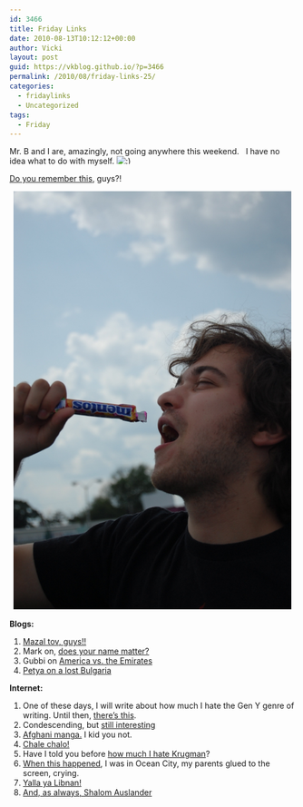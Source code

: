 ```yaml
---
id: 3466
title: Friday Links
date: 2010-08-13T10:12:12+00:00
author: Vicki
layout: post
guid: https://vkblog.github.io/?p=3466
permalink: /2010/08/friday-links-25/
categories:
  - fridaylinks
  - Uncategorized
tags:
  - Friday
---
```

Mr. B and I are, amazingly, not going anywhere this weekend.   I have no idea what to do with myself. <img src="https://vkblog.github.io/wp-includes/images/smilies/simple-smile.png" alt=":)" class="wp-smiley" style="height: 1em; max-height: 1em;" />

<p style="text-align: left;">
  <a href="http://www.youtube.com/watch?v=u4hlzRNu3uE">Do you remember this</a>, guys?!
</p>

<p style="text-align: center;">
  <a href="https://raw.githubusercontent.com/vkblog/vkblog.github.io/master/public/img/2010/08/DSC_0659.jpg"><img class="aligncenter size-full wp-image-3467" title="DSC_0659" src="https://raw.githubusercontent.com/vkblog/vkblog.github.io/master/public/img/2010/08/DSC_0659.jpg" alt="" width="490" height="737" /></a>
</p>

**Blogs:**

  1. [Mazal tov, guys!!](http://www.rubinary.com/2010/08/09/aarons-birth/)
  2. Mark on, [does your name matter?](http://meh2meh.wordpress.com/2010/08/10/my-name-your-name-does-it-matter/)
  3. Gubbi on [America vs. the Emirates](http://gubbiofarabia.tumblr.com/post/942191444/girls-just-like-me)
  4. [Petya on a lost Bulgaria](http://www.howtomarryabulgarian.com/2010/08/lost-bulgaria.html)

**Internet:**

  1. One of these days, I will write about how much I hate the Gen Y genre of writing. Until then, [there&#8217;s this](http://blogs.hbr.org/hbr/mcafee/2010/07/millennials-wont-change-work-w.html).
  2. Condescending, but [still interesting](http://www.tabletmag.com/life-and-religion/41911/the-suburb-not-taken/?utm_source=Tablet+Magazine+List&utm_campaign=1e8dfedee9-8_9_2010&utm_medium=email)
  3. [Afghani manga.](http://sites.google.com/site/rubbersoul1967/afghan-tan) I kid you not.
  4. [Chale chalo!](http://www.bbc.co.uk/news/business-10883413)
  5. Have I told you before [how much I hate Krugman](http://www.americanthinker.com/2010/08/paul_krugman_gives_up_1.html)?
  6. [When this happened](http://www.robertamsterdam.com/2010/08/grigory_pasko_ten_years_after_the_kursk.htm), I was in Ocean City, my parents glued to the screen, crying.
  7. [Yalla ya Libnan!](http://latimesblogs.latimes.com/babylonbeyond/2010/08/lebanon-antisexist-song.html?utm_source=feedburner&utm_medium=feed&utm_campaign=Feed%3A+BabylonBeyond+%28Babylon+%26+Beyond+Blog%29)
  8. [And, as always, Shalom Auslander](http://www.tabletmag.com/life-and-religion/41667/up-in-smoke/?utm_source=rss&utm_medium=rss&utm_campaign=up-in-smoke)